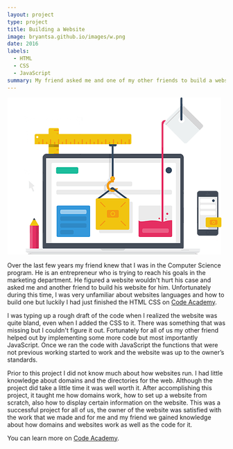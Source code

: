 ```yaml
---
layout: project
type: project
title: Building a Website
image: bryantsa.github.io/images/w.png
date: 2016
labels:
  - HTML
  - CSS
  - JavaScript
summary: My friend asked me and one of my other friends to build a website for him.
---
```

<div class="ui small rounded images">
  <img class="ui image" src="../images/w.png">
</div>


Over the last few years my friend knew that I was in the Computer Science program. He is an entrepreneur who is trying to reach his goals in the marketing department. He figured a website wouldn't hurt his case and asked me and another friend to build his website for him. Unfortunately during this time, I was very unfamiliar about websites languages and how to build one but luckily I had just finished the HTML CSS on <a href = "https://www.codeacademy.com">Code Academy</a>. 

I was typing up a rough draft of the code when I realized the website was quite bland, even when I added the CSS to it. There was something that was missing but I couldn't figure it out. Fortunately for all of us my other friend helped out by implementing some more code but most importantly JavaScript. Once we ran the code with JavaScript the functions that were not previous working started to work and the website was up to the owner’s standards.

Prior to this project I did not know much about how websites run. I had little knowledge about domains and the directories for the web. Although the project did take a little time it was well worth it. After accomplishing this project, it taught me how domains work, how to set up a website from scratch, also how to display certain information on the website. This was a successful project for all of us, the owner of the website was satisfied with the work that we made and for me and my friend we gained knowledge about how domains and websites work as well as the code for it.

You can learn more on <a href = "https://www.codeacademy.com">Code Academy</a>.



